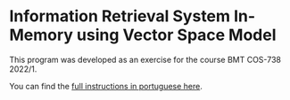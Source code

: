 # Information Retrieval System In-Memory using Vector Space Model

This program was developed as an exercise for the course BMT COS-738 2022/1.

You can find the [full instructions in portuguese here](https://github.com/carloscdias/COS738-BMT-irs_in_memory_vector_space_model/blob/main/doc/assignment.pdf).
